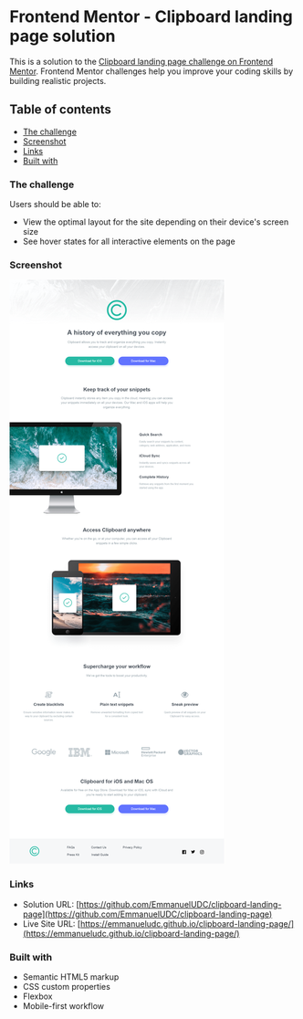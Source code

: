# Frontend Mentor - Clipboard landing page solution

This is a solution to the [Clipboard landing page challenge on Frontend Mentor](https://www.frontendmentor.io/challenges/clipboard-landing-page-5cc9bccd6c4c91111378ecb9). Frontend Mentor challenges help you improve your coding skills by building realistic projects. 

## Table of contents

  - [The challenge](#the-challenge)
  - [Screenshot](#screenshot)
  - [Links](#links)
  - [Built with](#built-with)


### The challenge

Users should be able to:

- View the optimal layout for the site depending on their device's screen size
- See hover states for all interactive elements on the page

### Screenshot

![](clipboardSS.png)


### Links

- Solution URL: [https://github.com/EmmanuelUDC/clipboard-landing-page](https://github.com/EmmanuelUDC/clipboard-landing-page)
- Live Site URL: [https://emmanueludc.github.io/clipboard-landing-page/](https://emmanueludc.github.io/clipboard-landing-page/)

### Built with

- Semantic HTML5 markup
- CSS custom properties
- Flexbox
- Mobile-first workflow
